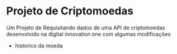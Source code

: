 # Projeto de Criptomoedas
Um Projeto de Requisitando dados de uma API de criptomoedas desenvolvido na digital innovation one com algumas modificações
- historico da moeda

